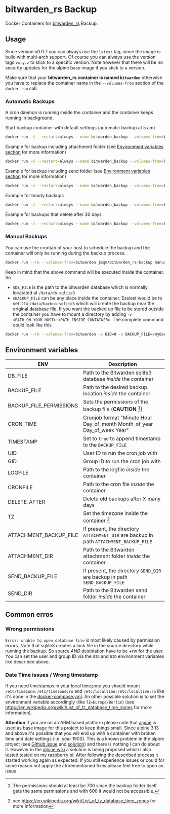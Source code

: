 # bitwarden_rs Backup
Docker Containers for [bitwarden_rs](https://github.com/dani-garcia/bitwarden_rs) Backup.

## Usage
Since version v0.0.7 you can always use the `latest` tag, since the image is build with
multi-arch support. Of course you can always use the version tags `vx.y.z` to stick
to a specific version. Note however that there will be no security updates for the
alpine base image if you stick to a version.

Make sure that your **bitwarden_rs container is named `bitwarden`** otherwise 
you have to replace the container name in the `--volumes-from` section of the `docker run` call.

### Automatic Backups 
A cron daemon is running inside the container and the container keeps running in background.

Start backup container with default settings (automatic backup at 5 am)
```sh
docker run -d --restart=always --name bitwarden_backup --volumes-from=bitwarden jmqm/bitwarden_rs-backup
```

Example for backup including attachment folder (see [Environment variables section](#environment-variables) for more information)
```sh
docker run -d --restart=always --name bitwarden_backup --volumes-from=bitwarden -e ATTACHMENT_BACKUP_FILE=/data/attachments_backup/attachments jmqm/bitwarden_rs-backup
```

Example for backup including send folder (see [Environment variables section](#environment-variables) for more information)
```sh
docker run -d --restart=always --name bitwarden_backup --volumes-from=bitwarden -e SEND_BACKUP_FILE=/data/sends_backup/sends jmqm/bitwarden_rs-backup
```

Example for hourly backups
```sh
docker run -d --restart=always --name bitwarden_backup --volumes-from=bitwarden -e CRON_TIME="0 * * * *" jmqm/bitwarden_rs-backup
```

Example for backups that delete after 30 days
```sh
docker run -d --restart=always --name bitwarden_backup --volumes-from=bitwarden -e DELETE_AFTER=30 jmqm/bitwarden_rs-backup
```

### Manual Backups
You can use the crontab of your host to schedule the backup and the container will only be running during the backup process.

```sh
docker run --rm --volumes-from=bitwarden jmqm/bitwarden_rs-backup manual
```

Keep in mind that the above command will be executed inside the container. So
- `$DB_FILE` is the path to the bitwarden database which is normally locatated at `/data/db.sqlite3`
- `$BACKUP_FILE` can be any place inside the container. Easiest would be to set it to `/data/backup.sqlite3` which will create the backup near the original database file.
If you want the backed up file to be stored outside the container you have to mount
a directory by adding `-v <PATH_ON_YOUR_HOST>:<PATH_INSIDE_CONTAINER>`. The complete command could look like this

```sh
docker run --rm --volumes-from=bitwarden -e UID=0 -e BACKUP_FILE=/myBackup/backup.sqlite3 -e TIMESTAMP=true -v /tmp/myBackup:/myBackup jmqm/bitwarden_rs-backup manual
```

## Environment variables
| ENV                     | Description                                                                            |
| ----------------------- | -------------------------------------------------------------------------------------- |
| DB_FILE                 | Path to the Bitwarden sqlite3 database *inside* the container                          |
| BACKUP_FILE             | Path to the desired backup location *inside* the container                             |
| BACKUP_FILE_PERMISSIONS | Sets the permissions of the backup file (**CAUTION** [^1])                             |
| CRON_TIME               | Cronjob format "Minute Hour Day_of_month Month_of_year Day_of_week Year"               |
| TIMESTAMP               | Set to `true` to append timestamp to the `BACKUP_FILE`                                 |
| UID                     | User ID to run the cron job with                                                       |
| GID                     | Group ID to run the cron job with                                                      |
| LOGFILE                 | Path to the logfile *inside* the container                                             |
| CRONFILE                | Path to the cron file *inside* the container                                           |
| DELETE_AFTER            | Delete old backups after X many days                                                   |
| TZ                      | Set the timezone inside the container [^2]                                             |
| ATTACHMENT_BACKUP_FILE  | If present, the directory `ATTACHMENT_DIR` are backup in path `ATTACHMENT_BACKUP_FILE` |
| ATTACHMENT_DIR          | Path to the Bitwarden attachment folder *inside* the container                         |
| SEND_BACKUP_FILE        | If present, the directory `SEND_DIR` are backup in path `SEND_BACKUP_FILE`             |
| SEND_DIR                | Path to the Bitwarden send folder *inside* the container                               |

[^1]: The permissions should at least be 700 since the backup folder itself gets the same permissions and with 600 it would not be accessible.
[^2]: see <https://en.wikipedia.org/wiki/List_of_tz_database_time_zones> for more information

## Common erros
### Wrong permissions
`Error: unable to open database file` is most likely caused by permission errors.
Note that sqlite3 creates a lock file in the source directory while running the backup.
So source *AND* destination have to be +rw for the user. You can set the user and group ID
via the `UID` and `GID` environment variables like described above.

### Date Time issues / Wrong timestamp
If you need timestamps in your local timezone you should mount `/etc/timezone:/etc/timezone:ro` and `/etc/localtime:/etc/localtime:ro`
like it's done in the [docker-compose.yml](docker-compose.yml). An other possible solution is to set the environment variable accordingly (like  `TZ=Europe/Berlin`) 
(see <https://en.wikipedia.org/wiki/List_of_tz_database_time_zones> for more information).

**Attention** if you are on an ARM based platform please note that [alpine](https://alpinelinux.org/) is used as base image for this project to keep things small. Since alpine 3.13 and above it's possible that you will end up with a container with broken time and date settings (i.e. year 1900). This is a known problem in the alpine project (see [Github issue](https://github.com/alpinelinux/docker-alpine/issues/141) and [solution](https://wiki.alpinelinux.org/wiki/Release_Notes_for_Alpine_3.13.0#time64_requirements)) and there is nothing I can do about it. However in the [alpine wiki](https://wiki.alpinelinux.org/wiki/Release_Notes_for_Alpine_3.13.0#time64_requirements) a solution is being proposed which I also tested tested on my raspberry pi. After following the described process it started working again as expected. If you still experience issues or could for some reason not apply the aforementioned fixes please feel free to open an issue.
